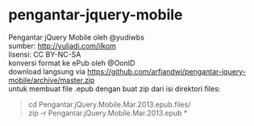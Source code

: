 pengantar-jquery-mobile
=======================

Pengantar jQuery Mobile oleh @yudiwbs <br/>
sumber: http://yuliadi.com/ilkom <br/>
lisensi: CC BY-NC-SA <br/>
konversi format ke ePub oleh @OonID <br/>
download langsung via https://github.com/arfiandwi/pengantar-jquery-mobile/archive/master.zip <br/>
untuk membuat file .epub dengan buat zip dari isi direktori files: <br/>
> cd Pengantar.jQuery.Mobile.Mar.2013.epub.files/ <br/>
> zip -r Pengantar.jQuery.Mobile.Mar.2013.epub * <br/>

